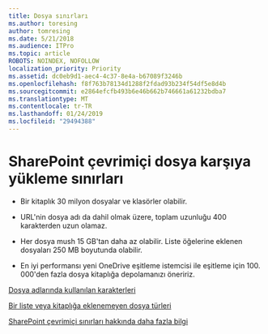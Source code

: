 ```yaml
---
title: Dosya sınırları
ms.author: toresing
author: tomresing
ms.date: 5/21/2018
ms.audience: ITPro
ms.topic: article
ROBOTS: NOINDEX, NOFOLLOW
localization_priority: Priority
ms.assetid: dc0eb9d1-aec4-4c37-8e4a-b67089f3246b
ms.openlocfilehash: f8f763b78134d1288f2fdad93b234f54df5e8d4b
ms.sourcegitcommit: e2864efcfb493b6e46b662b746661a61232bdba7
ms.translationtype: MT
ms.contentlocale: tr-TR
ms.lasthandoff: 01/24/2019
ms.locfileid: "29494388"
---
```

# <a name="file-upload-limits-in-sharepoint-online"></a>SharePoint çevrimiçi dosya karşıya yükleme sınırları

- Bir kitaplık 30 milyon dosyalar ve klasörler olabilir.
    
- URL'nin dosya adı da dahil olmak üzere, toplam uzunluğu 400 karakterden uzun olamaz.
    
- Her dosya mush 15 GB'tan daha az olabilir. Liste öğelerine eklenen dosyaları 250 MB boyutunda olabilir.
    
- En iyi performansı yeni OneDrive eşitleme istemcisi ile eşitleme için 100. 000'den fazla dosya kitaplığa depolamanızı öneririz. 
    
[Dosya adlarında kullanılan karakterleri](https://go.microsoft.com/fwlink/?linkid=866430)
  
[Bir liste veya kitaplığa eklenemeyen dosya türleri](https://go.microsoft.com/fwlink/?linkid=273757)
  
[SharePoint çevrimiçi sınırları hakkında daha fazla bilgi](https://go.microsoft.com/fwlink/?linkid=271273)
  

